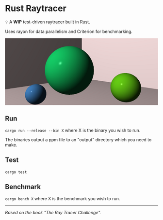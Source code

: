 # Rust Raytracer

💡 A **WIP** test-driven raytracer built in Rust.

Uses rayon for data parallelism and Criterion for benchmarking.

![Demo](demo.png)

## Run

`cargo run --release --bin X` where X is the binary you wish to run.

The binaries output a ppm file to an "output" directory which you need to make.

## Test

`cargo test`

## Benchmark

`cargo bench X` where X is the benchmark you wish to run.

---

_Based on the book "The Ray Tracer Challenge"._
